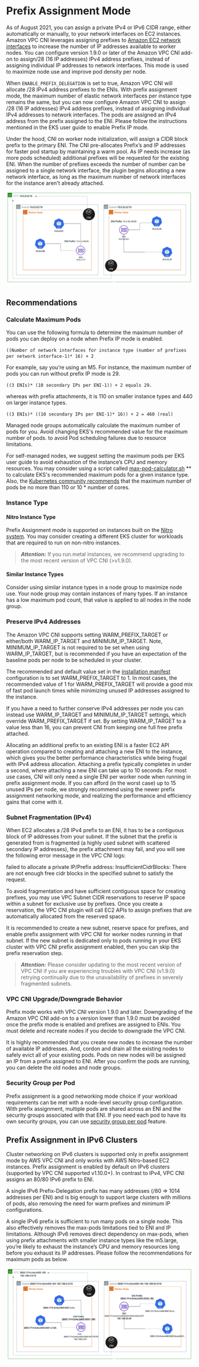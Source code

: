 # Prefix Assignment Mode

As of August 2021, you can assign a private IPv4 or IPv6 CIDR range, either automatically or manually, to your network interfaces on EC2 instances. Amazon VPC CNI leverages assigning prefixes to [Amazon EC2 network interfaces](https://docs.aws.amazon.com/AWSEC2/latest/UserGuide/ec2-prefix-eni.html) to increase the number of IP addresses available to worker nodes. You can configure version 1.9.0 or later of the Amazon VPC CNI add-on to assign/28 (16 IP addresses) IPv4 address prefixes, instead of assigning individual IP addresses to network interfaces. This mode is used to maximize node use and improve pod density per node.

When `ENABLE_PREFIX_DELEGATION` is set to true, Amazon VPC CNI will allocate /28 IPv4 address prefixes to the ENIs. With prefix assignment mode, the maximum number of elastic network interfaces per instance type remains the same, but you can now configure Amazon VPC CNI to assign /28 (16 IP addresses) IPv4 address prefixes, instead of assigning individual IPv4 addresses to network interfaces. The pods are assigned an IPv4 address from the prefix assigned to the ENI. Please follow the instructions mentioned in the EKS user guide to enable Prefix IP mode.

Under the hood, CNI on worker node initialization, will assign a CIDR block prefix to the primary ENI. The CNI pre-allocates Prefix’s and IP addresses for faster pod startup by maintaining a warm pool. As IP needs increase (as more pods scheduled) additional prefixes will be requested for the existing ENI. When the number of prefixes exceeds the number of number can be assigned to a single network interface, the plugin begins allocating a new network interface, as long as the maximum number of network interfaces for the instance aren't already attached.

![Prefix Delegation IPv4](../images/pd.png)

## Recommendations

### Calculate Maximum Pods

You can use the following formula to determine the maximum number of pods you can deploy on a node when Prefix IP mode is enabled.

```console
((Number of network interfaces for instance type (number of prefixes per network interface-1)* 16) + 2
```

For example, say you’re using an M5. For instance, the maximum number of pods you can run without prefix IP mode is 29.

```console
((3 ENIs)* (10 secondary IPs per ENI-1)) + 2 equals 29.
```

whereas with prefix attachments, it is 110 on smaller instance types and 440 on larger instance types.

```console
((3 ENIs)* ((10 secondary IPs per ENI-1)* 16)) + 2 = 460 (real)
```

Managed node groups automatically calculate the maximum number of pods for you. Avoid changing EKS's recommended value for the maximum number of pods. to avoid Pod scheduling failures due to resource limitations.

For self-managed nodes, we suggest setting the maximum pods per EKS user guide to avoid exhaustion of the instance’s CPU and memory resources. You may consider using a script called [max-pod-calculator.sh](https://github.com/awslabs/amazon-eks-ami/blob/master/files/max-pods-calculator.sh) ** to calculate EKS's recommended maximum pods for a given instance type. Also, the [Kubernetes community recommends](https://github.com/kubernetes/community/blob/master/sig-scalability/configs-and-limits/thresholds.md) that the maximum number of pods be no more than 110 or 10 * number of cores.

### Instance Type

#### Nitro Instance Type

Prefix Assignment mode is supported on instances built on the [Nitro system](https://docs.aws.amazon.com/AWSEC2/latest/UserGuide/instance-types.html#ec2-nitro-instances). You may consider creating a different EKS cluster for workloads that are required to run on non-nitro instances.

> **_Attention:_** If you run.metal instances, we recommend upgrading to the most recent version of VPC CNI (>v1.9.0).

#### Similar Instance Types

Consider using similar instance types in a node group to maximize node use. Your node group may contain instances of many types. If an instance has a low maximum pod count, that value is applied to all nodes in the node group.

### Preserve IPv4 Addresses

The Amazon VPC CNI supports setting WARM_PREFIX_TARGET or either/both WARM_IP_TARGET and MINIMUM_IP_TARGET. Note, MINIMUM_IP_TARGET is not required to be set when using WARM_IP_TARGET, but is recommended if you have an expectation of the baseline pods per node to be scheduled in your cluster. 

The recommended and default value set in the [installation manifest](https://github.com/aws/amazon-vpc-cni-k8s/blob/master/config/v1.9/aws-k8s-cni.yaml#L158) configuration is to set WARM_PREFIX_TARGET to 1. In most cases, the recommended value of 1 for WARM_PREFIX_TARGET will provide a good mix of fast pod launch times while minimizing unused IP addresses assigned to the instance.

If you have a need to further conserve IPv4 addresses per node you can instead use WARM_IP_TARGET and MINIMUM_IP_TARGET settings, which override WARM_PREFIX_TARGET if set. By setting WARM_IP_TARGET to a value less than 16, you can prevent CNI from keeping one full free prefix attached. 

Allocating an additional prefix to an existing ENI is a faster EC2 API operation compared to creating and attaching a new ENI to the instance, which gives you the better performance characteristics while being frugal with IPv4 address allocation. Attaching a prefix typically completes in under a second, where attaching a new ENI can take up to 10 seconds. For most use cases, CNI will only need a single ENI per worker node when running in prefix assignment mode. If you can afford (in the worst case) up to 15 unused IPs per node, we strongly recommend using the newer prefix assignment networking mode, and realizing the performance and efficiency gains that come with it.

### Subnet Fragmentation (IPv4)

When EC2 allocates a /28 IPv4 prefix to an ENI, it has to be a contiguous block of IP addresses from your subnet. If the subnet that the prefix is generated from is fragmented (a highly used subnet with scattered secondary IP addresses), the prefix attachment may fail, and you will see the following error message in the VPC CNI logs:

failed to allocate a private IP/Prefix address: InsufficientCidrBlocks: There are not enough free cidr blocks in the specified subnet to satisfy the request.

To avoid fragmentation and have sufficient contiguous space for creating prefixes, you may use VPC Subnet CIDR reservations to reserve IP space within a subnet for exclusive use by prefixes. Once you create a reservation, the VPC CNI plugin will call EC2 APIs to assign prefixes that are automatically allocated from the reserved space.

It is recommended to create a new subnet, reserve space for prefixes, and enable prefix assignment with VPC CNI for worker nodes running in that subnet. If the new subnet is dedicated only to pods running in your EKS cluster with VPC CNI prefix assignment enabled, then you can skip the prefix reservation step.

> **_Attention:_** Please consider updating to the most recent version of VPC CNI if you are experiencing troubles with VPC CNI (v1.9.0) retrying continually due to the unavailability of prefixes in severely fragmented subnets.

### VPC CNI Upgrade/Downgrade Behavior

Prefix mode works with VPC CNI version 1.9.0 and later. Downgrading of the Amazon VPC CNI add-on to a version lower than 1.9.0 must be avoided once the prefix mode is enabled and prefixes are assigned to ENIs. You must delete and recreate nodes if you decide to downgrade the VPC CNI.

It is highly recommended that you create new nodes to increase the number of available IP addresses. And, cordon and drain all the existing nodes to safely evict all of your existing pods. Pods on new nodes will be assigned an IP from a prefix assigned to ENI. After you confirm the pods are running, you can delete the old nodes and node groups.

### Security Group per Pod

Prefix assignment is a good networking mode choice if your workload requirements can be met with a node-level security group configuration. With prefix assignment, multiple pods are shared across an ENI and the security groups associated with that ENI. If you need each pod to have its own security groups, you can use [security group per pod](https://docs.aws.amazon.com/eks/latest/userguide/security-groups-for-pods.html) feature.

## Prefix Assignment in IPv6 Clusters

Cluster networking on IPv6 clusters is supported only in prefix assignment mode by AWS VPC CNI and only works with AWS Nitro-based EC2 instances. Prefix assignment is enabled by default on IPv6 clusters (supported by VPC CNI supported v1.10.0+). In contrast to IPv4, VPC CNI assigns an 80/80 IPv6 prefix to ENI.

A single IPv6 Prefix-Delegation prefix has many addresses (/80 => 1014 addresses per ENI) and is big enough to support large clusters with millions of pods, also removing the need for warm prefixes and minimum IP configurations.

A single IPv6 prefix is sufficient to run many pods on a single node. This also effectively removes the max-pods limitations tied to ENI and IP limitations. Although IPv6 removes direct dependency on max-pods, when using prefix attachments with smaller instance types like the m5.large, you’re likely to exhaust the instance’s CPU and memory resources long before you exhaust its IP addresses. Please follow the recommendations for maximum pods as below.

![Prefix assignment in Ipv6 clusters](../images/pd-ipv6.png)
